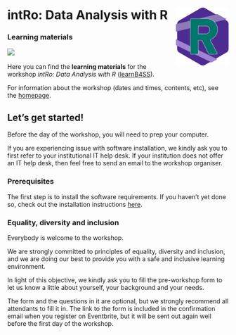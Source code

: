 
<!-- README.md is generated from README.Rmd. Please edit that file -->

# intRo: Data Analysis with R <a href='https://intro-rstats.github.io/intRo'><img src='man/figures/logo.png' align="right" height="132" /></a>

### Learning materials

<!-- badges: start -->

![](https://img.shields.io/badge/version-0.0.0.9000-4d2c91.svg)
<!-- badges: end -->

Here you can find the **learning materials** for the workshop *intRo:
Data Analysis with R* ([learnB4SS](https://learnb4ss.github.io)).

For information about the workshop (dates and times, contents, etc), see
the [homepage](https://intro-rstats.github.io).

## Let’s get started!

Before the day of the workshop, you will need to prep your computer.

If you are experiencing issue with software installation, we kindly ask
you to first refer to your institutional IT help desk. If your
institution does not offer an IT help desk, then feel free to send an
email to the workshop organiser.

### Prerequisites

The first step is to install the software requirements. If you haven’t
yet done so, check out the installation instructions
[here](https://intro-rstats.github.io/intRo/articles/get-started.html).

### Equality, diversity and inclusion

Everybody is welcome to the workshop.

We are strongly committed to principles of equality, diversity and
inclusion, and we are doing our best to provide you with a safe and
inclusive learning environment.

In light of this objective, we kindly ask you to fill the pre-workshop
form to let us know a little about yourself, your background and your
needs.

The form and the questions in it are optional, but we strongly recommend
all attendants to fill it in. The link to the form is included in the
confirmation email when you register on Eventbrite, but it will be sent
out again well before the first day of the workshop.
